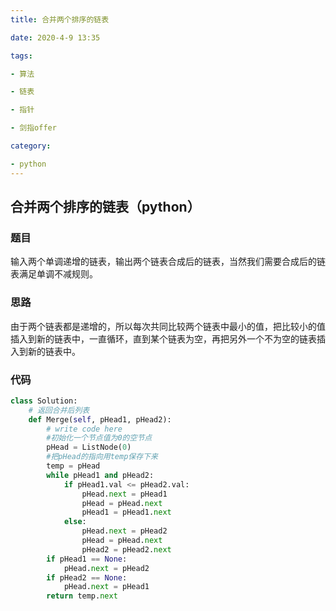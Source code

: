 ```yaml
---
title: 合并两个排序的链表

date: 2020-4-9 13:35

tags:

- 算法

- 链表

- 指针

- 剑指offer

category:

- python
---
```


## 合并两个排序的链表（python）

### 题目

输入两个单调递增的链表，输出两个链表合成后的链表，当然我们需要合成后的链表满足单调不减规则。

### 思路

由于两个链表都是递增的，所以每次共同比较两个链表中最小的值，把比较小的值插入到新的链表中，一直循环，直到某个链表为空，再把另外一个不为空的链表插入到新的链表中。

### 代码

```python
class Solution:
    # 返回合并后列表
    def Merge(self, pHead1, pHead2):
        # write code here
        #初始化一个节点值为0的空节点
        pHead = ListNode(0)
        #把pHead的指向用temp保存下来
        temp = pHead
        while pHead1 and pHead2:
            if pHead1.val <= pHead2.val:
                pHead.next = pHead1
                pHead = pHead.next
                pHead1 = pHead1.next
            else:
                pHead.next = pHead2
                pHead = pHead.next
                pHead2 = pHead2.next
        if pHead1 == None:
            pHead.next = pHead2
        if pHead2 == None:
            pHead.next = pHead1
        return temp.next
```

